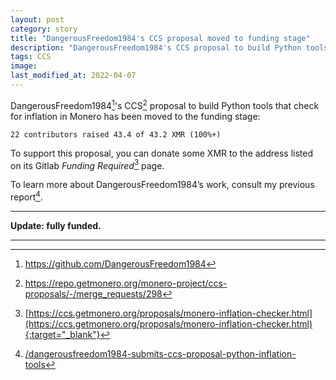 ```yaml
---
layout: post
category: story
title: "DangerousFreedom1984's CCS proposal moved to funding stage"
description: "DangerousFreedom1984's CCS proposal to build Python tools that check for inflation in Monero has been moved to the funding stage."
tags: CCS
image: 
last_modified_at: 2022-04-07
---
```


DangerousFreedom1984[^1]'s CCS[^2] proposal to build Python tools that check for inflation in Monero has been moved to the funding stage:


```
22 contributors raised 43.4 of 43.2 XMR (100%+)
```

To support this proposal, you can donate some XMR to the address listed on its Gitlab *Funding Required*[^3] page.

To learn more about DangerousFreedom1984’s work, consult my previous report[^4].

---

**Update: fully funded.**

---

[^1]: https://github.com/DangerousFreedom1984
[^2]: https://repo.getmonero.org/monero-project/ccs-proposals/-/merge_requests/298
[^3]: [https://ccs.getmonero.org/proposals/monero-inflation-checker.html](https://ccs.getmonero.org/proposals/monero-inflation-checker.html){:target="_blank"}
[^4]: [/dangerousfreedom1984-submits-ccs-proposal-python-inflation-tools](/dangerousfreedom1984-submits-ccs-proposal-python-inflation-tools)
